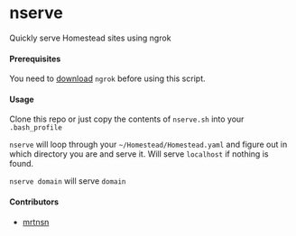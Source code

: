 # nserve
Quickly serve Homestead sites using ngrok

#### Prerequisites
You need to [download](https://ngrok.com/download) ```ngrok``` before using this script.

#### Usage
Clone this repo or just copy the contents of ```nserve.sh``` into your ```.bash_profile```

```nserve``` will loop through your ```~/Homestead/Homestead.yaml``` and figure out in which directory you are and serve it. Will serve ```localhost``` if nothing is found.

```nserve domain``` will serve ```domain```

#### Contributors
- [mrtnsn](https://github.com/mrtnsn)

